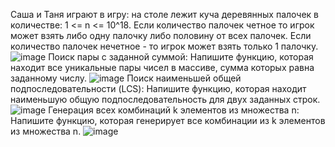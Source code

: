 Саша и Таня играют в игру: на столе лежит куча деревянных палочек в количестве: 1 <= n <= 10^18. Если количество палочек четное то игрок может взять либо одну палочку либо половину от всех палочек. Если количество палочек нечетное - то игрок может взять только 1 палочку.
![image](https://github.com/user-attachments/assets/b14db32d-f753-4ec8-a72f-e2b90b0483d3)
Поиск пары с заданной суммой: Напишите функцию, которая находит все уникальные пары чисел в массиве, сумма которых равна заданному числу.
![image](https://github.com/user-attachments/assets/2e319a15-928f-4655-afd5-6e6d767e84f2)
Поиск наименьшей общей подпоследовательности (LCS): Напишите функцию, которая находит наименьшую общую подпоследовательность для двух заданных строк.
![image](https://github.com/user-attachments/assets/824404ce-d443-4395-8645-45cb73909156)
Генерация всех комбинаций k элементов из множества n: Напишите функцию, которая генерирует все комбинации из k элементов из множества n.
![image](https://github.com/user-attachments/assets/27973f4b-4c24-498c-b0ba-6c733c66ac48)

